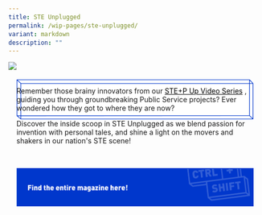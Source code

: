```yaml
---
title: STE Unplugged
permalink: /wip-pages/ste-unplugged/
variant: markdown
description: ""
---
```

<style>

.mainContainer {
	margin: 16px;
	display: flex;
	position: relative;
	flex-direction: column;
	}
	
	.contentText{
		padding-bottom:32px;
	}
	
	.catBtn {
	border: 0;
	background-color: transparent;
	display: flex;
	flex-wrap: wrap;
	width: 100%;
	max-width: 800px;
	}
	
	.divWrapper {
	width: 100%;
	max-width: 786px;
	height: 100%;
	max-height: 124px;
	display: flex;
	flex-wrap: wrap;
	}
	
	.frontDiv {
	transition: 0.1s linear;
	height: auto;
	max-height: 124px;
	width: 100%;
	}
	
	.imgFront,
	.imgBack {
	height: 100%;
	width: 100%;
	}
	
	.backDiv {
	position: absolute;
	z-index: -1;
	top: 0px;
	left: 0px;
	transition: 0.1s ease-in-out;
	width: 100%;
	max-width: 813px;
	height: auto;
	max-height: 135px;
	}
	
	.catBtn:active .frontDiv {
	transform: translate(14px, 14px);
	}
	
	.catBtn:active .backDiv {
	opacity: 0;
	}
	
	.desktopBtn {
	display: flex;
	}
	
	.mobileBtn {
	display: none;
	}
	
@media screen and (max-width:860px) {
	
	.catBtn:active .frontDiv {
	transform: translate(10px, 10px);
	}
}
	
@media screen and (max-width:500px) {
	
	.desktopBtn {
	display: none;
	}
	
	.mobileBtn {
	display: flex;
	}
	
	.divWrapper{
	max-width: 79vw;
	}
}
	
@media screen and (max-width:350px) {
	
	.divWrapper{
	max-width: 77vw;
	}
}
	
	a[href$=".pdf"]:before{
	display:none;
	}
	
	a[href$=".pdf"]{
	margin:0;
	}
	
	a{
	color:black!important;
	}
</style>
![](/images/stories/2024%20Stories%20%20%20STE%20Unplugged/CtrlShift_Editorial_Theme1_CoverImage_Website.jpg)

<div class="mainContainer">
	<div class="contentText">
		<p>Remember those brainy innovators from our <a target="_blank" href="https://www.ctrlshift.gov.sg/explore/video-series/">STE+P Up Video Series</a> , guiding you through groundbreaking Public Service projects? Ever wondered how they got to where they are now?</p>
		<p>Discover the inside scoop in STE Unplugged as we blend passion for invention with personal tales, and shine a light on the movers and shakers in our nation's STE scene!</p>
	</div>
	<a target="_blank" href="/files/STE_Unplugged.pdf" class="catBtn desktopBtn">
		<div class="divWrapper">
			<div class="frontDiv">
				<img src="/images/Editorial%20Template/CTA_Btn_X2.png" class="imgFront">
			</div>
			<div class="backDiv">
				<img src="/images/Editorial%20Template/CTA_Vector.png" class="imgBack">
			</div>
		</div>
	</a>
	<a target="_blank" href="/files/STE_Unplugged.pdf" class="catBtn mobileBtn">
		<div class="divWrapper">
			<div class="frontDiv">
				<img src="/images/Editorial%20Template/CTA_Btn_Mobile_X2.png" class="imgFront">
			</div>
			<div class="backDiv">
				<img src="/images/Editorial%20Template/cta_vector_mobile_x2.png" class="imgBack">
			</div>
		</div>
	</a>
</div>